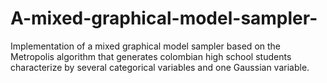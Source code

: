 # A-mixed-graphical-model-sampler-
Implementation of a mixed graphical model sampler based on the Metropolis algorithm that generates colombian high school students characterize by several categorical variables and one Gaussian variable.

